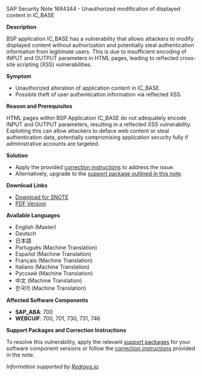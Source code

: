 SAP Security Note 1684344 - Unauthorized modification of displayed content in IC_BASE

**Description**

BSP application IC_BASE has a vulnerability that allows attackers to modify displayed content without authorization and potentially steal authentication information from legitimate users. This is due to insufficient encoding of INPUT and OUTPUT parameters in HTML pages, leading to reflected cross-site scripting (XSS) vulnerabilities.

**Symptom**

- Unauthorized alteration of application content in IC_BASE.
- Possible theft of user authentication information via reflected XSS.

**Reason and Prerequisites**

HTML pages within BSP Application IC_BASE do not adequately encode INPUT and OUTPUT parameters, resulting in a reflected XSS vulnerability. Exploiting this can allow attackers to deface web content or steal authentication data, potentially compromising application security fully if administrative accounts are targeted.

**Solution**

- Apply the provided [correction instructions](https://me.sap.com/corrins/0001684344/6555) to address the issue.
- Alternatively, upgrade to the [support package outlined in this note](https://me.sap.com/supportpackage/SAPK-70012INWEBCUIF).

**Download Links**

- [Download for SNOTE](https://notesdownloads.sap.com/note/0040000010004892017)
- [PDF Version](https://userapps.support.sap.com/sap/support/sfm/notes/print/0001684344?language=en-US&token=154601217EE7D74417D08FC8EE7B2235)

**Available Languages**

- English (Master)
- Deutsch
- 日本語
- Português (Machine Translation)
- Español (Machine Translation)
- Français (Machine Translation)
- Italiano (Machine Translation)
- Русский (Machine Translation)
- 中文 (Machine Translation)
- 한국어 (Machine Translation)

**Affected Software Components**

- **SAP_ABA**: 700
- **WEBCUIF**: 700, 701, 730, 731, 746

**Support Packages and Correction Instructions**

To resolve this vulnerability, apply the relevant [support packages](https://me.sap.com/supportpackage/SAPK-70012INWEBCUIF) for your software component versions or follow the [correction instructions](https://me.sap.com/corrins/0001684344/6555) provided in the note.

*Information supported by [Redrays.io](https://redrays.io).*